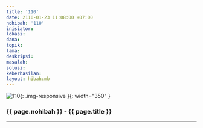 ```yaml
---
title: '110'
date: 2110-01-23 11:08:00 +07:00
nohibah: '110'
inisiator:
lokasi:
dana:
topik:
lama:
deskripsi:
masalah:
solusi:
keberhasilan:
layout: hibahcmb
---
```


![110](/static/img/hibahcmb/110.png){: .img-responsive }{: width="350" }

### {{ page.nohibah }} - {{ page.title }}

---

